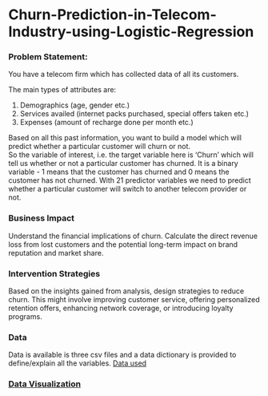 # Churn-Prediction-in-Telecom-Industry-using-Logistic-Regression

### Problem Statement: 

You have a telecom firm which has collected data of all its customers. 

The main types of attributes are:

1. Demographics (age, gender etc.)
2. Services availed (internet packs purchased, special offers taken etc.)
3. Expenses (amount of recharge done per month etc.)
 

Based on all this past information, you want to build a model which will predict whether a particular customer will churn or not.<br> 
So the variable of interest, i.e. the target variable here is ‘Churn’ which will tell us whether or not a particular customer has churned. It is a binary variable - 1 means that the customer has churned and 0 means the customer has not churned.
With 21 predictor variables we need to predict whether a particular customer will switch to another telecom provider or not.
### Business Impact
Understand the financial implications of churn. Calculate the direct revenue loss from lost customers and the potential long-term impact on brand reputation and market share.

### Intervention Strategies
Based on the insights gained from analysis, design strategies to reduce churn. This might involve improving customer service, offering personalized retention offers, enhancing network coverage, or introducing loyalty programs.

### Data
Data is available is three csv files and a data dictionary is provided to define/explain all the variables.
[Data used](/kaggle/input/logistic-regression-use-case-churn)

### [Data Visualization]()




